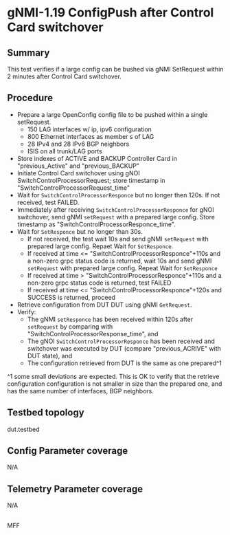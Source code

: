# gNMI-1.19 ConfigPush after Control Card switchover

## Summary
This test verifies if a large config can be bushed via gNMI SetRequest within 2 minutes after Control Card switchover. 

## Procedure

* Prepare a large OpenConfig config file to be pushed within a single setRequest.
  * 150 LAG interfaces w/ ip, ipv6 configuration
  * 800 Ethernet interfaces as member s of LAG
  * 28 IPv4 and 28 IPv6 BGP neighbors
  * ISIS on all trunk/LAG ports
* Store indexes of ACTIVE and BACKUP Controller Card in "previous_Active" and "previous_BACKUP"
* Initiate Control Card switchover using gNOI SwitchControlProcessorRequest; store timestamp in "SwitchControlProcessorRequest_time"
* Wait for `SwitchControlProcessorResponce` but no longer then 120s. If not received, test FAILED.
* Immediately after receiving `SwitchControlProcessorResponce` for  gNOI switchover, send gNMI `setRequest` with a prepared large config. Store timestamp as "SwitchControlProcessorResponce_time".
* Wait for `SetResponce` but no longer than 30s.
  * If not received, the test  wait 10s and send gNMI `setRequest` with prepared large config. Repaet Wait for `SetResponce`.
  * If received at time <= "SwitchControlProcessorResponce"+110s and a non-zero grpc status code is returned, wait 10s and send gNMI `setRequest` with prepared large config. Repeat Wait for `SetResponce`
  * If received at time > "SwitchControlProcessorResponce"+110s and a non-zero grpc status code is returned, test FAILED
  * If received at time <= "SwitchControlProcessorResponce"+120s and SUCCESS is returned, proceed
* Retrieve configuration from DUT DUT using gNMI `GetRequest`.
* Verify:
  * The gNMI `setResponce` has been received within 120s after `setRequest` by comparing with "SwitchControlProcessorResponse_time", and 
  * The gNOI `SwitchControlProcessorResponce` has been received and switchover was executed by DUT (compare "previous_ACRIVE" with DUT state), and
  * The configuration retrieved from DUT is the same as one prepared^1

^1 some small deviations are expected. This is OK to verify that the retrieve configuration configuration is not smaller in size than the prepared one, and has the same number of interfaces, BGP neighbors.

## Testbed topology
dut.testbed

## Config Parameter coverage
N/A

## Telemetry Parameter coverage
N/A

##
MFF
